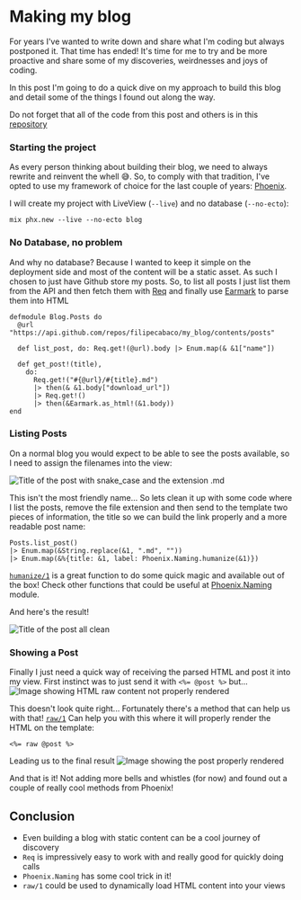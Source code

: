 # Making my blog

For years I've wanted to write down and share what I'm coding but always postponed it. That time has ended! It's time for me to try and be more proactive and share some of my discoveries, weirdnesses and joys of coding.

In this post I'm going to do a quick dive on my approach to build this blog and detail some of the things I found out along the way.

Do not forget that all of the code from this post and others is in this [repository](https://github.com/filipecabaco/my_blog)

### Starting the project

As every person thinking about building their blog, we need to always rewrite and reinvent the whell 😅. So, to comply with that tradition, I've opted to use my framework of choice for the last couple of years: [Phoenix](https://www.phoenixframework.org/).

I will create my project with LiveView (`--live`) and no database (`--no-ecto`):
```
mix phx.new --live --no-ecto blog
```

### No Database, no problem

And why no database? Because I wanted to keep it simple on the deployment side and most of the content will be a static asset. As such I chosen to just have Github store my posts. So, to list all posts I just list them from the API and then fetch them with [Req](https://hex.pm/packages/req) and finally use [Earmark](https://hex.pm/packages/earmark) to parse them into HTML

```
defmodule Blog.Posts do
  @url "https://api.github.com/repos/filipecabaco/my_blog/contents/posts"

  def list_post, do: Req.get!(@url).body |> Enum.map(& &1["name"])

  def get_post!(title),
    do:
      Req.get!("#{@url}/#{title}.md")
      |> then(& &1.body["download_url"])
      |> Req.get!()
      |> then(&Earmark.as_html!(&1.body))
end
```

### Listing Posts
On a normal blog you would expect to be able to see the posts available, so I need to assign the filenames into the view:

![Title of the post with snake_case and the extension .md](/images/img1.png)

This isn't the most friendly name... So lets clean it up with some code where I list the posts, remove the file extension and then send to the template two pieces of information, the title so we can build the link properly and a more readable post name:

```
Posts.list_post()
|> Enum.map(&String.replace(&1, ".md", ""))
|> Enum.map(&%{title: &1, label: Phoenix.Naming.humanize(&1)})
```

[`humanize/1`](https://hexdocs.pm/phoenix/Phoenix.Naming.html) is a great function to do some quick magic and available out of the box! Check other functions that could be useful at [Phoenix.Naming](https://hexdocs.pm/phoenix/Phoenix.Naming.html) module.

And here's the result!

![Title of the post all clean](/images/img2.png)

### Showing a Post

Finally I just need a quick way of receiving the parsed HTML and post it into my view. First instinct was to just send it with `<%= @post %>` but...
![Image showing HTML raw content not properly rendered](/images/img3.png)

This doesn't look quite right... Fortunately there's a method that can help us with that! [`raw/1`](https://hexdocs.pm/phoenix_html/Phoenix.HTML.html#raw/1) Can help you with this where it will properly render the HTML on the template:
```
<%= raw @post %>
```

Leading us to the final result
![Image showing the post properly rendered](/images/img4.png)

And that is it! Not adding more bells and whistles (for now) and found out a couple of really cool methods from Phoenix!

## Conclusion

* Even building a blog with static content can be a cool journey of discovery
* `Req` is impressively easy to work with and really good for quickly doing calls
* `Phoenix.Naming` has some cool trick in it!
* `raw/1` could be used to dynamically load HTML content into your views

